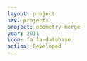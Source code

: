 ```yaml
---
layout: project
nav: projects
project: ecometry-merge
year: 2011
icon: fa fa-database
action: Developed
---
```

